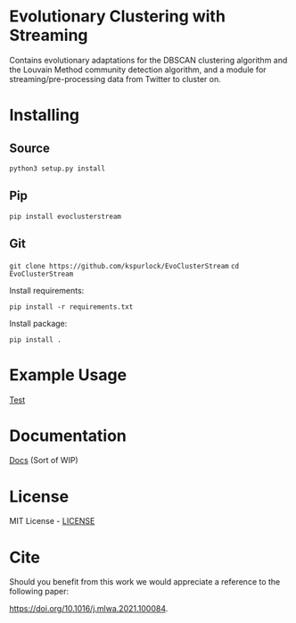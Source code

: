# Evolutionary Clustering with Streaming

Contains evolutionary adaptations for the DBSCAN clustering algorithm and the Louvain Method community detection algorithm, and a module for streaming/pre-processing data from Twitter to cluster on.

# Installing

## Source

`python3 setup.py install`

## Pip

`pip install evoclusterstream`

## Git

`git clone https://github.com/kspurlock/EvoClusterStream`
`cd EvoClusterStream`

Install requirements:

`pip install -r requirements.txt`

Install package:

`pip install .`

# Example Usage

[Test](./tests/test.py)

# Documentation

[Docs](https://evoclusterstream.readthedocs.io/en/latest/) (Sort of WIP)

# License

MIT License - [LICENSE](./LICENSE)

# Cite
Should you benefit from this work we would appreciate a reference to the following paper:

https://doi.org/10.1016/j.mlwa.2021.100084.
